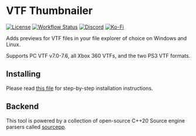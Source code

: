 # VTF Thumbnailer

<div>
  <a href="https://github.com/craftablescience/vtf-thumbnailer/blob/main/LICENSE" target="_blank" rel="noopener noreferrer"><img src="https://img.shields.io/github/license/craftablescience/vtf-thumbnailer?label=license" alt="License" /></a>
  <a href="https://github.com/craftablescience/vtf-thumbnailer/actions" target="_blank" rel="noopener noreferrer"><img src="https://img.shields.io/github/actions/workflow/status/craftablescience/vtf-thumbnailer/build.yml?branch=main&label=builds" alt="Workflow Status" /></a>
  <a href="https://discord.gg/ASgHFkX" target="_blank" rel="noopener noreferrer"><img src="https://img.shields.io/discord/678074864346857482?label=discord&logo=Discord&logoColor=%23FFFFFF" alt="Discord" /></a>
  <a href="https://ko-fi.com/craftablescience" target="_blank" rel="noopener noreferrer"><img src="https://img.shields.io/badge/donate-006dae?label=ko-fi&logo=ko-fi" alt="Ko-Fi" /></a>
</div>

Adds previews for VTF files in your file explorer of choice on Windows and Linux.

Supports PC VTF v7.0-7.6, all Xbox 360 VTFs, and the two PS3 VTF formats.

## Installing

Please read [this file](https://github.com/craftablescience/vtf-thumbnailer/blob/main/INSTALL.md) for step-by-step installation instructions.

## Backend

This tool is powered by a collection of open-source C++20 Source engine parsers called [sourcepp](https://github.com/craftablescience/sourcepp).
